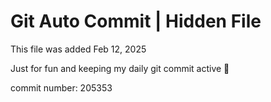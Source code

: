 # Git Auto Commit | Hidden File

This file was added Feb 12, 2025

Just for fun and keeping my daily git commit active 🤪

commit number: 205353
